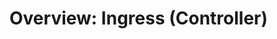 # Overview: Ingress (Controller)

<!-- .to-do - Please remove this line when this page is considered "ready" -->